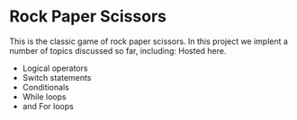 # Rock Paper Scissors
This is the classic game of rock paper scissors.
In this project we implent a number of topics discussed so far, including:
Hosted <a src="https://whiskey-hotel.github.io/rock-paper-scissors/" >here</a>.
<ul> 
    <li>Logical operators</li>
    <li>Switch statements</li>
    <li>Conditionals</li>
    <li>While loops</li>
    <li>and For loops</li>
</ul>
